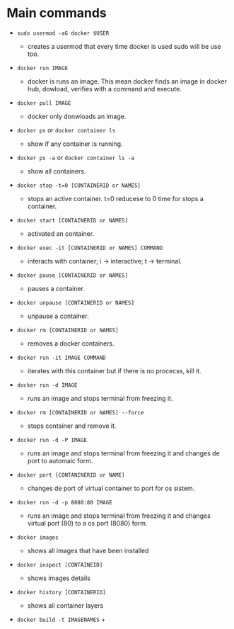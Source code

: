 # Main commands

+ `sudo usermod -aG docker $USER`
    + creates a usermod that  every time docker is used sudo will be use too.

+ `docker run IMAGE`
    + docker is runs an image. This mean docker finds an image in docker hub, dowload, verifies with a command and execute.

+ `docker pull IMAGE`
    + docker only donwloads an image.

+ `docker ps` or `docker container ls`
    + show if any container is running.

+ `docker ps -a` or `docker container ls -a`
    + show all containers.

+ `docker stop -t=0 [CONTAINERID or NAMES] `
    + stops an active container. t=0 reducese to 0 time for stops a container.

+ `docker start [CONTAINERID or NAMES]`
    + activated an container.

+ `docker exec -it [CONTAINERID or NAMES] COMMAND`
    + interacts with container; i -> interactive; t -> terminal.

+ `docker pause [CONTAINERID or NAMES]`
    + pauses a container.

+ `docker unpause [CONTAINERID or NAMES]`
    + unpause a container.

+ `docker rm [CONTAINERID or NAMES]`
    + removes a docker containers.

+ `docker run -it IMAGE COMMAND`
    + iterates with this container but if there is no procecss, kill it.

+ `docker run -d IMAGE`
    + runs an image and stops terminal from freezing it.

+ `docker rm [CONTAINERID or NAMES] --force`
    + stops container and remove it.

+ `docker run -d -P IMAGE`
    + runs an image and stops terminal from freezing it and changes de port to automaic form.

+ `docker port [CONTANINERID or NAME]`
    + changes de port of virtual container to port for os sistem.

+ `docker run -d -p 8080:80 IMAGE`
    + runs an image and stops terminal from freezing it and changes virtual port (80) to a os port (8080) form.

+ `docker images`
    + shows all images that have been installed

+ `docker inspect [CONTAINEID]`
    + shows images details 

+ `docker history [CONTAINERID]`
    + shows all container layers

+ `docker build -t IMAGENAMES`
    +  